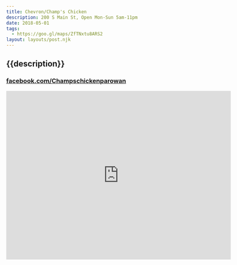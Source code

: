 ```yaml
---
title: Chevron/Champ's Chicken
description: 200 S Main St, Open Mon-Sun 5am-11pm
date: 2018-05-01
tags:
  - https://goo.gl/maps/ZfTNxtu8ARS2
layout: layouts/post.njk
---
```


## {{description}}

### [facebook.com/Champschickenparowan](https://www.facebook.com/Champschickenparowan)

<iframe src="https://www.google.com/maps/embed?pb=!1m18!1m12!1m3!1d3150.9165938596802!2d-112.83022258428444!3d37.838838416243334!2m3!1f0!2f0!3f0!3m2!1i1024!2i768!4f13.1!3m3!1m2!1s0x80b55a96735e125b%3A0x59c3d291e5469be0!2sChamps+Chicken!5e0!3m2!1sen!2sus!4v1549664728590" width="600" height="450" frameborder="0" style="border:0" allowfullscreen></iframe>
